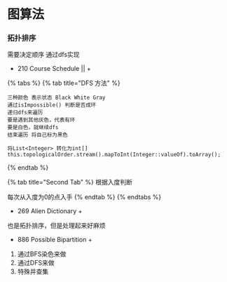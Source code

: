 # 图算法

### 拓扑排序

需要决定顺序 通过dfs实现

* 210 Course Schedule ||    +

{% tabs %}
{% tab title="DFS 方法" %}
```
三种颜色 表示状态 Black White Gray
通过isImpossible() 判断是否成环
递归dfs来遍历
要是遇到其他灰色，代表有环
要是白色，就继续dfs
结束遍历 将自己标为黑色

将List<Integer> 转化为int[]
this.topologicalOrder.stream().mapToInt(Integer::valueOf).toArray();
```
{% endtab %}

{% tab title="Second Tab" %}
根据入度判断

每次从入度为0的点入手
{% endtab %}
{% endtabs %}

* 269 Alien Dictionary +

也是拓扑排序，但是处理起来好麻烦

* 886 Possible Bipartition +

1. 通过BFS染色来做
2. 通过DFS来做
3. 特殊并查集

